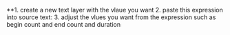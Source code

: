 **1. create a new text layer with the vlaue you want
2. paste this expression into source text:
3. adjust the vlues you want from the expression such as begin count and end count and duration

